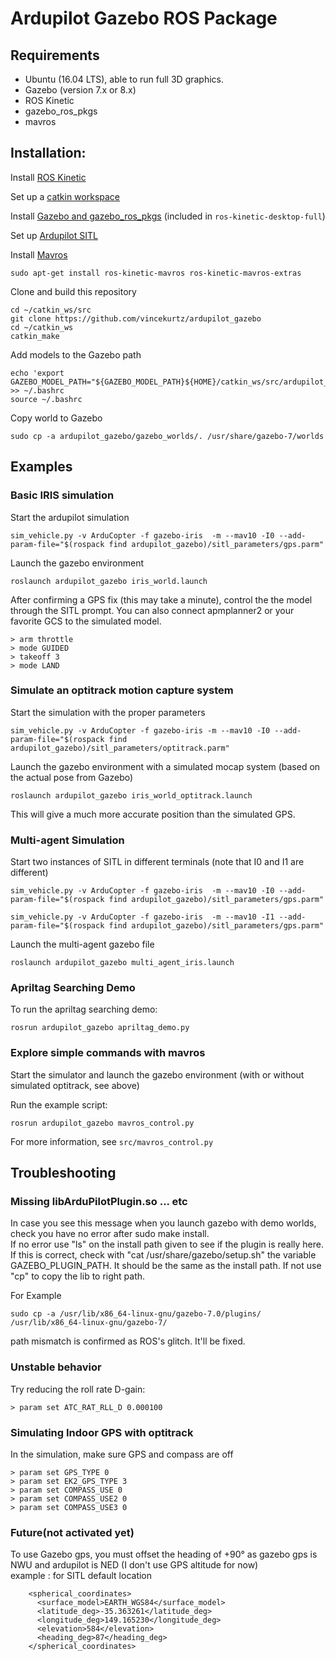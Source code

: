 # Ardupilot Gazebo ROS Package

## Requirements
- Ubuntu (16.04 LTS), able to run full 3D graphics.
- Gazebo (version 7.x or 8.x)
- ROS Kinetic
- gazebo_ros_pkgs
- mavros

## Installation:

Install [ROS Kinetic](http://wiki.ros.org/kinetic/Installation)

Set up a [catkin workspace](http://wiki.ros.org/catkin/Tutorials/create_a_workspace)

Install [Gazebo and gazebo_ros_pkgs](http://gazebosim.org/tutorials?tut=ros_installing) (included in `ros-kinetic-desktop-full`)

Set up [Ardupilot SITL](http://ardupilot.org/dev/docs/setting-up-sitl-on-linux.html)

Install [Mavros](http://wiki.ros.org/mavros)
```
sudo apt-get install ros-kinetic-mavros ros-kinetic-mavros-extras
```

Clone and build this repository
```
cd ~/catkin_ws/src
git clone https://github.com/vincekurtz/ardupilot_gazebo
cd ~/catkin_ws
catkin_make
```

Add models to the Gazebo path
```
echo 'export GAZEBO_MODEL_PATH="${GAZEBO_MODEL_PATH}${HOME}/catkin_ws/src/ardupilot_gazebo/gazebo_models"' >> ~/.bashrc
source ~/.bashrc
```

Copy world to Gazebo
```
sudo cp -a ardupilot_gazebo/gazebo_worlds/. /usr/share/gazebo-7/worlds
```

## Examples

### Basic IRIS simulation

Start the ardupilot simulation
```
sim_vehicle.py -v ArduCopter -f gazebo-iris  -m --mav10 -I0 --add-param-file="$(rospack find ardupilot_gazebo)/sitl_parameters/gps.parm"
```

Launch the gazebo environment
```
roslaunch ardupilot_gazebo iris_world.launch
```

After confirming a GPS fix (this may take a minute), control the the model through the SITL prompt. You can also connect apmplanner2 or your favorite GCS to the simulated model.
```
> arm throttle
> mode GUIDED
> takeoff 3
> mode LAND
```

### Simulate an optitrack motion capture system

Start the simulation with the proper parameters
```
sim_vehicle.py -v ArduCopter -f gazebo-iris -m --mav10 -I0 --add-param-file="$(rospack find ardupilot_gazebo)/sitl_parameters/optitrack.parm"
```

Launch the gazebo environment with a simulated mocap system (based on the actual pose from Gazebo)
```
roslaunch ardupilot_gazebo iris_world_optitrack.launch
```

This will give a much more accurate position than the simulated GPS. 

### Multi-agent Simulation

Start two instances of SITL in different terminals (note that I0 and I1 are different)
```
sim_vehicle.py -v ArduCopter -f gazebo-iris  -m --mav10 -I0 --add-param-file="$(rospack find ardupilot_gazebo)/sitl_parameters/gps.parm"
```
```
sim_vehicle.py -v ArduCopter -f gazebo-iris  -m --mav10 -I1 --add-param-file="$(rospack find ardupilot_gazebo)/sitl_parameters/gps.parm"
```

Launch the multi-agent gazebo file
```
roslaunch ardupilot_gazebo multi_agent_iris.launch
```
### Apriltag Searching Demo

To run the apriltag searching demo:
```
rosrun ardupilot_gazebo apriltag_demo.py
```

### Explore simple commands with mavros

Start the simulator and launch the gazebo environment (with or without simulated optitrack, see above)

Run the example script:
```
rosrun ardupilot_gazebo mavros_control.py
```

For more information, see `src/mavros_control.py`

## Troubleshooting

### Missing libArduPilotPlugin.so ... etc

In case you see this message when you launch gazebo with demo worlds, check you have no error after sudo make install.  
If no error use "ls" on the install path given to see if the plugin is really here.  
If this is correct, check with "cat /usr/share/gazebo/setup.sh" the variable GAZEBO_PLUGIN_PATH. It should be the same as the install path. If not use "cp" to copy the lib to right path. 

For Example

```
sudo cp -a /usr/lib/x86_64-linux-gnu/gazebo-7.0/plugins/ /usr/lib/x86_64-linux-gnu/gazebo-7/
```

path mismatch is confirmed as ROS's glitch. It'll be fixed.

### Unstable behavior

Try reducing the roll rate D-gain:
```
> param set ATC_RAT_RLL_D 0.000100
```

### Simulating Indoor GPS with optitrack

In the simulation, make sure GPS and compass are off
```
> param set GPS_TYPE 0
> param set EK2_GPS_TYPE 3
> param set COMPASS_USE 0
> param set COMPASS_USE2 0
> param set COMPASS_USE3 0
```

### Future(not activated yet)
To use Gazebo gps, you must offset the heading of +90° as gazebo gps is NWU and ardupilot is NED 
(I don't use GPS altitude for now)  
example : for SITL default location
```
    <spherical_coordinates>
      <surface_model>EARTH_WGS84</surface_model>
      <latitude_deg>-35.363261</latitude_deg>
      <longitude_deg>149.165230</longitude_deg>
      <elevation>584</elevation>
      <heading_deg>87</heading_deg>
    </spherical_coordinates>
```

